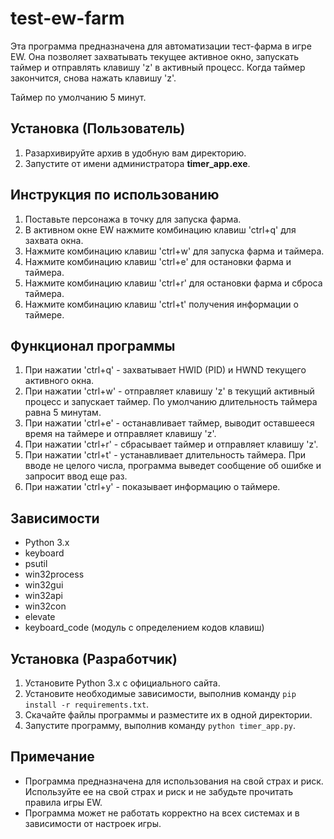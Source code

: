 # test-ew-farm

Эта программа предназначена для автоматизации тест-фарма в игре EW. Она позволяет захватывать текущее активное окно, запускать таймер и отправлять клавишу 'z' в активный процесс. Когда таймер закончится, снова нажать клавишу 'z'.

Таймер по умолчанию 5 минут.

## Установка (Пользователь)

1. Разархивируйте архив в удобную вам директорию.
2. Запустите от имени администратора **timer_app.exe**.

## Инструкция по использованию

1. Поставьте персонажа в точку для запуска фарма.
2. В активном окне EW нажмите комбинацию клавиш 'ctrl+q' для захвата окна.
3. Нажмите комбинацию клавиш 'ctrl+w' для запуска фарма и таймера.
4. Нажмите комбинацию клавиш 'ctrl+e' для остановки фарма и таймера.
5. Нажмите комбинацию клавиш 'ctrl+r' для остановки фарма и сброса таймера.
6. Нажмите комбинацию клавиш 'ctrl+t' получения информации о таймере.

## Функционал программы

1. При нажатии 'ctrl+q' - захватывает HWID (PID) и HWND текущего активного окна.
2. При нажатии 'ctrl+w' - отправляет клавишу 'z' в текущий активный процесс и запускает таймер. По умолчанию длительность таймера равна 5 минутам.
3. При нажатии 'ctrl+e' - останавливает таймер, выводит оставшееся время на таймере и отправляет клавишу 'z'.
4. При нажатии 'ctrl+r' - сбрасывает таймер и отправляет клавишу 'z'.
5. При нажатии 'ctrl+t' - устанавливает длительность таймера. При вводе не целого числа, программа выведет сообщение об ошибке и запросит ввод еще раз.
6. При нажатии 'ctrl+y' - показывает информацию о таймере.

## Зависимости

- Python 3.x
- keyboard
- psutil
- win32process
- win32gui
- win32api
- win32con
- elevate
- keyboard_code (модуль с определением кодов клавиш)

## Установка (Разработчик)

1. Установите Python 3.x с официального сайта.
2. Установите необходимые зависимости, выполнив команду `pip install -r requirements.txt`.
3. Скачайте файлы программы и разместите их в одной директории.
4. Запустите программу, выполнив команду `python timer_app.py`.

## Примечание

- Программа предназначена для использования на свой страх и риск. Используйте ее на свой страх и риск и не забудьте прочитать правила игры EW.
- Программа может не работать корректно на всех системах и в зависимости от настроек игры.
